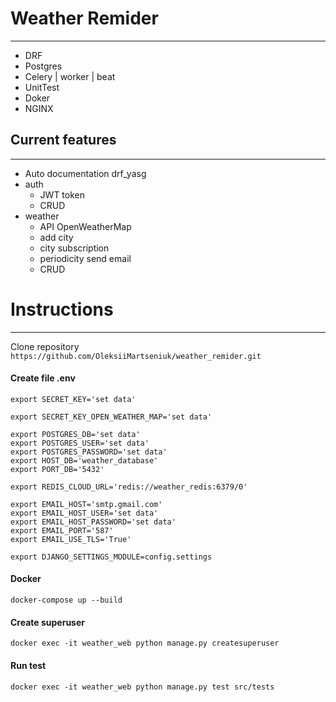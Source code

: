 # Weather Remider

---

* DRF
* Postgres
* Celery | worker | beat
* UnitTest
* Doker
* NGINX


 ## Current features
<hr>

* Auto documentation drf_yasg
* auth
  * JWT token
  * CRUD
* weather
  * API OpenWeatherMap
  * add city
  * city subscription
  * periodicity send email
  * CRUD


# Instructions

---

Clone repository
<br>
`https://github.com/OleksiiMartseniuk/weather_remider.git`

#### Create file .env

```
export SECRET_KEY='set data'

export SECRET_KEY_OPEN_WEATHER_MAP='set data'

export POSTGRES_DB='set data'
export POSTGRES_USER='set data'
export POSTGRES_PASSWORD='set data'
export HOST_DB='weather_database'
export PORT_DB='5432'

export REDIS_CLOUD_URL='redis://weather_redis:6379/0'

export EMAIL_HOST='smtp.gmail.com'
export EMAIL_HOST_USER='set data'
export EMAIL_HOST_PASSWORD='set data'
export EMAIL_PORT='587'
export EMAIL_USE_TLS='True'

export DJANGO_SETTINGS_MODULE=config.settings
```
#### Docker

`docker-compose up --build`
<br>

#### Create superuser
`docker exec -it weather_web python manage.py createsuperuser`

#### Run test
`docker exec -it weather_web python manage.py test src/tests`
